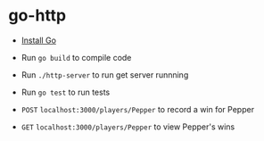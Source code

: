 # go-http

- [Install Go](https://go.dev/doc/install)
- Run `go build` to compile code
- Run `./http-server` to run get server runnning
- Run `go test` to run tests

- `POST` `localhost:3000/players/Pepper` to record a win for Pepper
- `GET` `localhost:3000/players/Pepper` to view Pepper's wins
